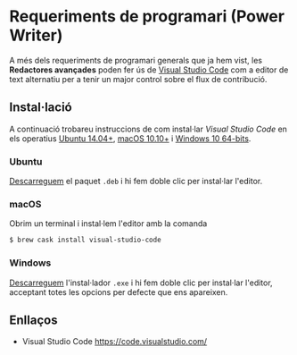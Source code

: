 # Requeriments de programari (Power Writer)

A més dels requeriments de programari generals que ja hem vist, les **Redactores avançades** poden fer ús de [Visual Studio Code](https://code.visualstudio.com/) com a editor de text alternatiu per a tenir un major control sobre el flux de contribució.


## Instal·lació

A continuació trobareu instruccions de com instal·lar *Visual Studio Code*
en els operatius [Ubuntu 14.04+](#ubuntu), [macOS 10.10+](#macos) i [Windows 10 64-bits](#windows).

### Ubuntu
[Descarreguem](https://code.visualstudio.com/) el paquet `.deb` i hi fem doble clic per instal·lar l'editor.

### macOS
Obrim un terminal i instal·lem l'editor amb la comanda

```bash
$ brew cask install visual-studio-code
```

### Windows
[Descarreguem](https://code.visualstudio.com/) l'instal·lador `.exe` i hi fem doble clic per instal·lar l'editor,
acceptant totes les opcions per defecte que ens apareixen.


## Enllaços

- Visual Studio Code https://code.visualstudio.com/
